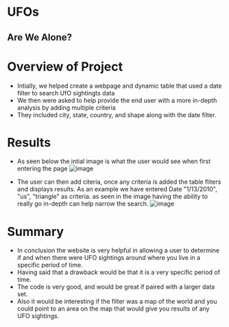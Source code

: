 # UFOs
## Are We Alone?
# Overview of Project
  * Intially, we helped create a webpage and dynamic table that used a date filter to search UfO sightingts data
  * We then were asked to help provide the end user with a more in-depth analysis by adding multiple criteria 
  * They included city, state, country, and shape along with the date filter.
# Results
  * As seen below the intial image is what the user would see when first entering the page
![image](https://user-images.githubusercontent.com/76462602/111079878-635d7580-84d2-11eb-8618-c2adcd39dd47.png)




  * The user can then add citeria, once any criteria is added the table fliters and displays results. As an example we have entered Date "1/13/2010", "us", "triangle" as criteria. as seen in the image having the ability to really go in-depth can help narrow the search.
![image](https://user-images.githubusercontent.com/76462602/111080324-56da1c80-84d4-11eb-9c95-e5104b8dd323.png)




# Summary
  * In conclusion the website is very helpful in allowing a user to determine if and when there were UFO sightings around where you live in a specific period of time.
  * Having said that a drawback would be that it is a very specific period of time. 
  * The code is very good, and would be great if paired with a larger data set.
  * Also it would be interesting if the filter was a map of the world and you could point to an area on the map that would give you results of any UFO sightings. 
